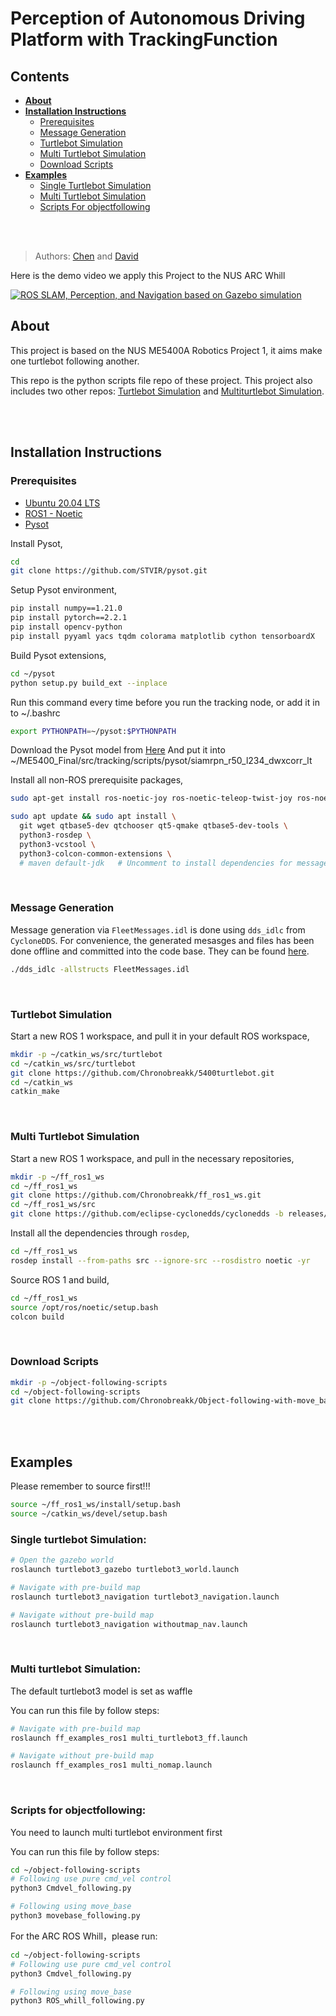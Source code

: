 # Perception of Autonomous Driving Platform with TrackingFunction
## Contents

- **[About](#About)**
- **[Installation Instructions](#installation-instructions)**
  - [Prerequisites](#prerequisites)
  - [Message Generation](#message-generation)
  - [Turtlebot Simulation](#turtlebot-simulation)
  - [Multi Turtlebot Simulation](#multi-turtlebot-simulation)
  - [Download Scripts](#download-scripts)
- **[Examples](#examples)**
  - [Single Turtlebot Simulation](#single-turtlebot-simulation)
  - [Multi Turtlebot Simulation](#multi-turtlebot-simulation)
  - [Scripts For objectfollowing](#scripts-for-objectfollowing)


</br>
</br>

> Authors: [Chen](https://github.com/Chronobreakk) and [David](https://github.com/huangyqs123)

Here is the demo video we apply this Project to the NUS ARC Whill
<!-- > Video Presentation -->
[![ROS SLAM, Perception, and Navigation based on Gazebo simulation](https://s2.loli.net/2024/04/20/I2sQSBXOrcJR5VP.jpg)](https://b23.tv/3KfQj2k)


## About
This project is based on the NUS ME5400A Robotics Project 1, it aims make one turtlebot following another.

This repo is the python scripts file repo of these project. This project also includes two other repos: [Turtlebot Simulation](https://github.com/Chronobreakk/5400turtlebot) and [Multiturtlebot Simulation](https://github.com/Chronobreakk/ff_ros1_ws).


</br>
</br>

## Installation Instructions

### Prerequisites

* [Ubuntu 20.04 LTS](https://releases.ubuntu.com/20.04/)
* [ROS1 - Noetic](https://wiki.ros.org/noetic)
* [Pysot](https://github.com/STVIR/pysot)

Install Pysot,
```bash
cd
git clone https://github.com/STVIR/pysot.git
```

Setup Pysot environment,
```bash
pip install numpy==1.21.0
pip install pytorch==2.2.1
pip install opencv-python
pip install pyyaml yacs tqdm colorama matplotlib cython tensorboardX
```

Build Pysot extensions,
```bash
cd ~/pysot
python setup.py build_ext --inplace
```

Run this command every time before you run the tracking node, or add it in to ~/.bashrc
```bash
export PYTHONPATH=~/pysot:$PYTHONPATH
```

Download the Pysot model from [Here](https://drive.google.com/drive/folders/1lOOTedwGLbGZ7MAbqJimIcET3ANJd29A)
And put it into ~/ME5400_Final/src/tracking/scripts/pysot/siamrpn_r50_l234_dwxcorr_lt


Install all non-ROS prerequisite packages,

```bash
sudo apt-get install ros-noetic-joy ros-noetic-teleop-twist-joy ros-noetic-teleop-twist-keyboard ros-noetic-laser-proc ros-noetic-rgbd-launch ros-noetic-depthimage-to-laserscan ros-noetic-rosserial-arduino ros-noetic-rosserial-python ros-noetic-rosserial-server ros-noetic-rosserial-client ros-noetic-rosserial-msgs ros-noetic-amcl ros-noetic-map-server ros-noetic-move-base ros-noetic-urdf ros-noetic-xacro  ros-noetic-compressed-image-transport ros-noetic-rqt-image-view ros-noetic-gmapping ros-noetic-navigation  ros-noetic-interactive-markers rviz

sudo apt update && sudo apt install \
  git wget qtbase5-dev qtchooser qt5-qmake qtbase5-dev-tools \
  python3-rosdep \
  python3-vcstool \
  python3-colcon-common-extensions \
  # maven default-jdk   # Uncomment to install dependencies for message generation
```

</br>

### Message Generation

Message generation via `FleetMessages.idl` is done using `dds_idlc` from `CycloneDDS`. For convenience, the generated mesasges and files has been done offline and committed into the code base. They can be found [here](./free_fleet/src/messages/FleetMessages.idl).

```bash
./dds_idlc -allstructs FleetMessages.idl
```

</br>


### Turtlebot Simulation
Start a new ROS 1 workspace, and pull it in your default ROS workspace,

```bash
mkdir -p ~/catkin_ws/src/turtlebot
cd ~/catkin_ws/src/turtlebot
git clone https://github.com/Chronobreakk/5400turtlebot.git
cd ~/catkin_ws
catkin_make
```
</br>

### Multi Turtlebot Simulation

Start a new ROS 1 workspace, and pull in the necessary repositories,

```bash
mkdir -p ~/ff_ros1_ws
cd ~/ff_ros1_ws
git clone https://github.com/Chronobreakk/ff_ros1_ws.git
cd ~/ff_ros1_ws/src
git clone https://github.com/eclipse-cyclonedds/cyclonedds -b releases/0.7.x
```

Install all the dependencies through `rosdep`,

```bash
cd ~/ff_ros1_ws
rosdep install --from-paths src --ignore-src --rosdistro noetic -yr
```

Source ROS 1 and build,

```bash
cd ~/ff_ros1_ws
source /opt/ros/noetic/setup.bash
colcon build
```

</br>

### Download Scripts

```bash
mkdir -p ~/object-following-scripts
cd ~/object-following-scripts
git clone https://github.com/Chronobreakk/Object-following-with-move_base.git
```
</br>
</br>

## Examples

Please remember to source first!!!
```bash
source ~/ff_ros1_ws/install/setup.bash
source ~/catkin_ws/devel/setup.bash
```

### Single turtlebot Simulation:
```bash
# Open the gazebo world
roslaunch turtlebot3_gazebo turtlebot3_world.launch 

# Navigate with pre-build map
roslaunch turtlebot3_navigation turtlebot3_navigation.launch 

# Navigate without pre-build map
roslaunch turtlebot3_navigation withoutmap_nav.launch
```

</br>

### Multi turtlebot Simulation:
The default turtlebot3 model is set as waffle

You can run this file by follow steps:
```bash
# Navigate with pre-build map
roslaunch ff_examples_ros1 multi_turtlebot3_ff.launch

# Navigate without pre-build map
roslaunch ff_examples_ros1 multi_nomap.launch 
```

</br>


### Scripts for objectfollowing:
You need to launch multi turtlebot environment first

You can run this file by follow steps:
```bash
cd ~/object-following-scripts
# Following use pure cmd_vel control
python3 Cmdvel_following.py

# Following using move_base
python3 movebase_following.py
```
For the ARC ROS Whill，please run:
```bash
cd ~/object-following-scripts
# Following use pure cmd_vel control
python3 Cmdvel_following.py

# Following using move_base
python3 ROS_whill_following.py
```

